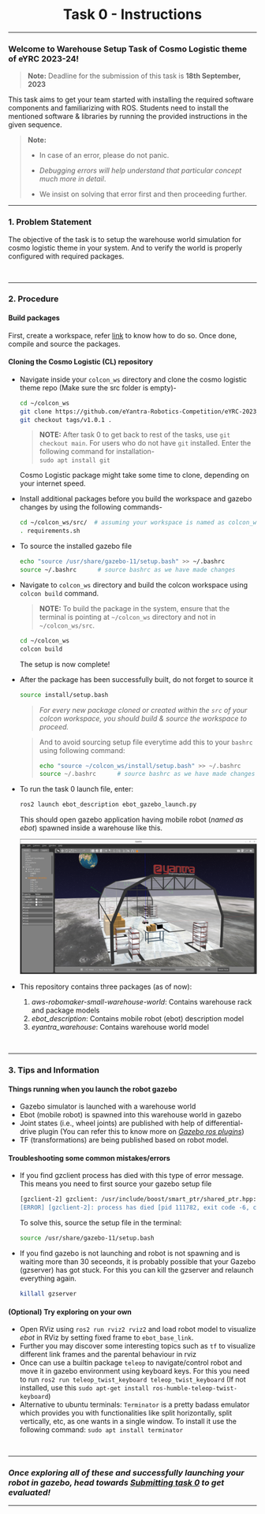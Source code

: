 <!-- <center><img src="http://mooc.e-yantra.org/img/eYantra_logo.svg" alt="e-yantra_logo" style="scale:75%;" /></center> -->

<style>
.back{
	position: fixed;
	width: 250px;
	height: 250px;
	top: 50%;
	left: 50%;
    margin-top: auto; 
    margin-left: auto; 
	opacity: 0.15;
    z-index: -1;
	}
</style>
<!-- <img src="http://mooc.e-yantra.org/img/EyantraLogoMini.png" class="back"> -->

<center>
    <h1>Task 0 - Instructions</h1>
</center>

---

### Welcome to Warehouse Setup Task of Cosmo Logistic theme of eYRC 2023-24!

> **Note:** Deadline for the submission of this task is **18th September, 2023**

This task aims to get your team started with installing the required software components and familiarizing with ROS. Students need to install the mentioned software & libraries by running the provided instructions in the given sequence.

> **Note:** 
> - In case of an error, please do not panic. 
>
> - *Debugging errors will help understand that particular concept much more in detail*.
>
> - We insist on solving that error first and then proceeding further.

---


### 1. Problem Statement

The objective of the task is to setup the warehouse world simulation for cosmo logistic theme in your system. And to verify the world is properly configured with required packages.

</br>

---

### 2. Procedure

#### Build packages

First, create a workspace, refer [link](../learning_resources/ros_basics/ros_workspace.md) to know how to do so. Once done, compile and source the packages.

#### Cloning the Cosmo Logistic (CL) repository

* Navigate inside your `colcon_ws` directory and clone the cosmo logistic theme repo (Make sure the src folder is empty)-

    ```sh
    cd ~/colcon_ws
    git clone https://github.com/eYantra-Robotics-Competition/eYRC-2023_Cosmo_Logistic ./src/
    git checkout tags/v1.0.1 .
    ```
    > **NOTE:** After task 0 to get back to rest of the tasks, use `git checkout main`.
    > For users who do not have `git` installed. Enter the following command for installation- <br> 
    > `sudo apt install git`

    Cosmo Logistic package might take some time to clone, depending on your internet speed.

* Install additional packages before you build the workspace and gazebo changes by using the following commands-

   ```sh
   cd ~/colcon_ws/src/  # assuming your workspace is named as colcon_ws
   . requirements.sh
   ```
* To source the installed gazebo file
	```sh
	echo "source /usr/share/gazebo-11/setup.bash" >> ~/.bashrc
	source ~/.bashrc      # source bashrc as we have made changes
	```

* Navigate to `colcon_ws` directory and build the colcon workspace using `colcon build` command. 

    > **NOTE:** To build the package in the system, ensure that the terminal is pointing at `~/colcon_ws` directory and not in `~/colcon_ws/src`. 
    ```sh
    cd ~/colcon_ws
    colcon build
    ```

    The setup is now complete!

* After the package has been successfully built, do not forget to source it

    ```sh
    source install/setup.bash
    ```

    >  *For every new package cloned or created within the `src` of your colcon workspace, you should *build & source* the workspace to proceed.*
    
    > And to avoid sourcing setup file everytime add this to your `bashrc` using following command:
    > ```sh
    > echo "source ~/colcon_ws/install/setup.bash" >> ~/.bashrc
    > source ~/.bashrc      # source bashrc as we have made changes
    > ```

* To run the task 0 launch file, enter:

    ```sh
    ros2 launch ebot_description ebot_gazebo_launch.py
    ```

   This should open gazebo application having mobile robot (*named as ebot*) spawned inside a warehouse like this.

   <img src="../../resources/task_0_gazebo.png" />


* This repository contains three packages (as of now):
    1. *aws-robomaker-small-warehouse-world*: Contains warehouse rack and package models
    2. *ebot_description*: Contains mobile robot (ebot) description model
    3. *eyantra_warehouse*: Contains warehouse world model

</br>

---

### 3. Tips and Information

#### Things running when you launch the robot gazebo

* Gazebo simulator is launched with a warehouse world
* Ebot (mobile robot) is spawned into this warehouse world in gazebo
* Joint states (i.e., wheel joints) are published with help of differential-drive plugin (You can refer this to know more on *[Gazebo ros plugins](https://classic.gazebosim.org/tutorials?tut=ros_gzplugins)*)
* TF (transformations) are being published based on robot model.

#### Troubleshooting some common mistakes/errors

* If you find gzclient process has died with this type of error message. This means you need to first source your gazebo setup file
    ```sh
    [gzclient-2] gzclient: /usr/include/boost/smart_ptr/shared_ptr.hpp:728: typename boost::detail::sp_member_access<T>::type boost::shared_ptr<T>::operator->() const [with T = gazebo::rendering::Camera; typename boost::detail::sp_member_access<T>::type = gazebo::rendering::Camera*]: Assertion `px != 0' failed.
    [ERROR] [gzclient-2]: process has died [pid 111782, exit code -6, cmd 'gzclient'].
    ```

    To solve this, source the setup file in the terminal:
    ```sh
    source /usr/share/gazebo-11/setup.bash
    ```
* If you find gazebo is not launching and robot is not spawning and is waiting more than 30 seceonds, it is probably possible that your Gazebo (gzserver) has got stuck. For this you can kill the gzserver and relaunch everything again.
    ```sh
    killall gzserver
    ```

#### (Optional) Try exploring on your own

* Open RViz using `ros2 run rviz2 rviz2` and load robot model to visualize *ebot* in RViz by setting fixed frame to `ebot_base_link`.
* Further you may discover some interesting topics such as `tf` to visualize different link frames and the parental behaviour in rviz
* Once can use a builtin package `teleop` to navigate/control robot and move it in gazebo environment using keyboard keys. For this you need to run `ros2 run teleop_twist_keyboard teleop_twist_keyboard` (If not installed, use this `sudo apt-get install ros-humble-teleop-twist-keyboard`) 
* Alternative to ubuntu terminals: `Terminator` is a pretty badass emulator which provides you with functionalities like split horizontally, split vertically, etc, as one wants in a single window. To install it use the following command: `sudo apt install terminator`

</br>

---

### *Once exploring all of these and successfully launching your robot in gazebo, head towards [Submitting task 0](task_submission.md) to get evaluated!*

---
